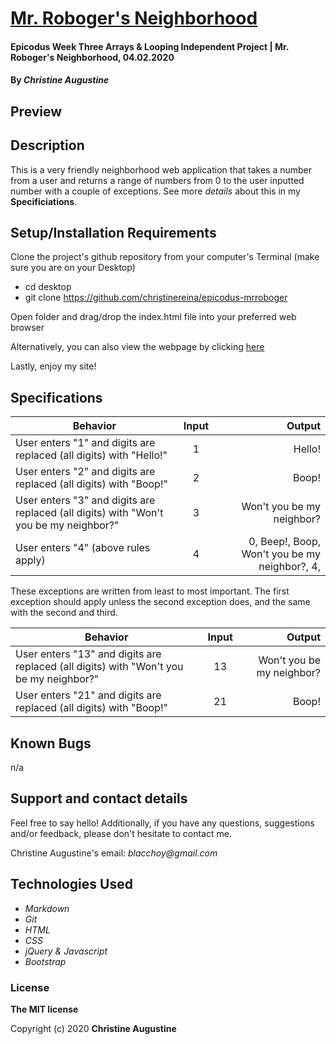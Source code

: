 # [Mr. Roboger's Neighborhood](https://christinereina.github.io/epicodus-numberology/)

#### Epicodus Week Three Arrays & Looping Independent Project | Mr. Roboger's Neighborhood, 04.02.2020

#### By _**Christine Augustine**_

## Preview
<!-- 
![Landing Page Preview](./img/livepreview.png)

**[View Live Preview](https://github.com/christinereina/epicodus-mrroboger)** -->

## Description

This is a very friendly neighborhood web application that takes a number from a user and returns a range of numbers from 0 to the user inputted number with a couple of exceptions. See more _details_ about this in my **Specificiations**.

## Setup/Installation Requirements

Clone the project's github repository from your computer's Terminal (make sure you are on your Desktop)

* cd desktop
* git clone https://github.com/christinereina/epicodus-mrroboger

Open folder and drag/drop the index.html file into your preferred web browser

Alternatively, you can also view the webpage by clicking [here](https://github.com/christinereina/epicodus-mrroboger)

Lastly, enjoy my site!

## Specifications

| Behavior       | Input         | Output  |
| ------------- |:-------------:| -----:|
| User enters "1" and digits are replaced (all digits) with "Hello!" | 1 | Hello! |
| User enters "2" and digits are replaced (all digits) with "Boop!" |  2 | Boop!  |
| User enters "3" and digits are replaced (all digits) with "Won't you be my neighbor?" |  3 | Won't you be my neighbor?  |
| User enters "4" (above rules apply) |  4 | 0, Beep!, Boop, Won't you be my neighbor?, 4, |

These exceptions are written from least to most important. The first exception should apply unless the second exception does, and the same with the second and third.

| Behavior       | Input         | Output  |
| ------------- |:-------------:| -----:|
| User enters "13" and digits are replaced (all digits) with "Won't you be my neighbor?" | 13 | Won't you be my neighbor?|
| User enters "21" and digits are replaced (all digits) with "Boop!" |  21 | Boop!  |

## Known Bugs

n/a

## Support and contact details

Feel free to say hello! Additionally, if you have any questions, suggestions and/or feedback, please don't hesitate to contact me.

Christine Augustine's email:
_blacchoy@gmail.com_

## Technologies Used

* _Markdown_
* _Git_
* _HTML_
* _CSS_
* _jQuery & Javascript_
* _Bootstrap_  

### License

**The MIT license**

Copyright (c) 2020 **Christine Augustine**
